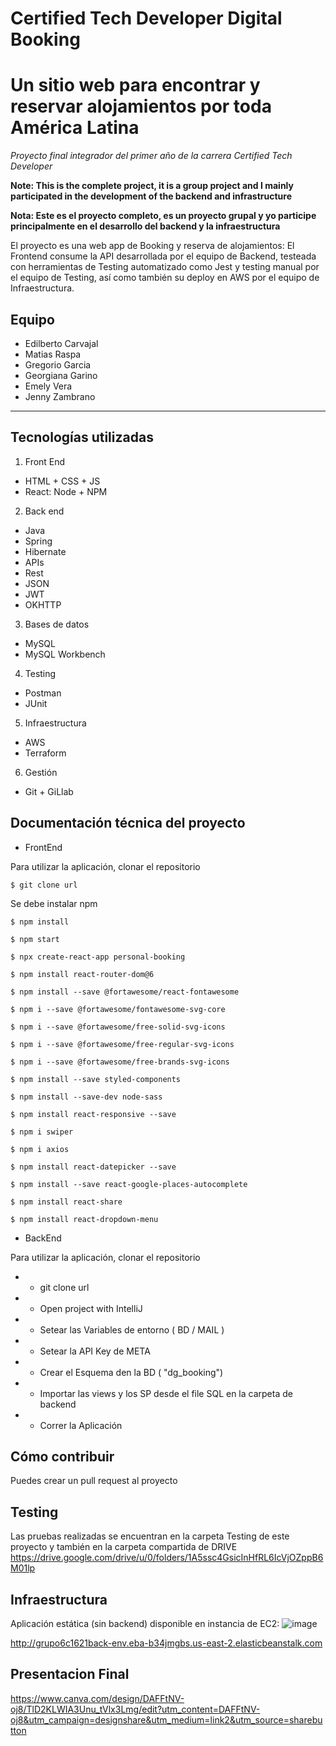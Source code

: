# Certified Tech Developer Digital Booking
# Un sitio web para encontrar y reservar alojamientos por toda América Latina

*Proyecto final integrador del primer año de la carrera Certified Tech Developer*

**Note: This is the complete project, it is a group project and I mainly participated in the development of the backend and infrastructure**

**Nota: Este es el proyecto completo, es un proyecto grupal y yo participe principalmente en el desarrollo del backend y la infraestructura**


El proyecto es una web app de Booking y reserva de alojamientos: El Frontend consume la API desarrollada por el equipo de Backend, testeada con herramientas de Testing automatizado como Jest y testing manual por el equipo de Testing, así como también su deploy en AWS por el equipo de Infraestructura.


## Equipo
- Edilberto Carvajal
- Matias Raspa
- Gregorio Garcia
- Georgiana Garino
- Emely Vera
- Jenny Zambrano

-------------------------------------------------------------------------------------------------------


## Tecnologías utilizadas


1. Front End
- HTML + CSS + JS
- React: Node + NPM

2. Back end
- Java
- Spring
- Hibernate
- APIs
- Rest
- JSON
- JWT
- OKHTTP

3. Bases de datos
- MySQL
- MySQL Workbench

4. Testing
- Postman
- JUnit 

5. Infraestructura
- AWS
- Terraform

6. Gestión
- Git + GiLlab


## Documentación técnica del proyecto


- FrontEnd

Para utilizar la aplicación, clonar el repositorio

`$ git clone url`

Se debe instalar npm

`$ npm install`

`$ npm start`

`$ npx create-react-app personal-booking`

`$ npm install react-router-dom@6`

`$ npm install --save @fortawesome/react-fontawesome`

`$ npm i --save @fortawesome/fontawesome-svg-core`

`$ npm i --save @fortawesome/free-solid-svg-icons`

`$ npm i --save @fortawesome/free-regular-svg-icons`

`$ npm i --save @fortawesome/free-brands-svg-icons`

`$ npm install --save styled-components`

`$ npm install --save-dev node-sass`

`$ npm install react-responsive --save`

`$ npm i swiper`

`$ npm i axios`

`$ npm install react-datepicker --save`

`$ npm install --save react-google-places-autocomplete`

`$ npm install react-share`

`$ npm install react-dropdown-menu`

- BackEnd

Para utilizar la aplicación, clonar el repositorio

-  * git clone url
-  * Open project with IntelliJ
-  * Setear las Variables de entorno ( BD / MAIL )
-  * Setear la API Key de META
-  * Crear el Esquema den la BD ( "dg_booking")
-  * Importar las views y los SP desde el file SQL en la carpeta de backend
-  * Correr la Aplicación 



## Cómo contribuir

Puedes crear un pull request al proyecto 

## Testing

Las pruebas realizadas se encuentran en la carpeta Testing de este proyecto y también en la carpeta compartida de DRIVE https://drive.google.com/drive/u/0/folders/1A5ssc4GsicInHfRL6IcVjOZppB6M01lp


## Infraestructura

Aplicación estática (sin backend) disponible en instancia de EC2:
![image](uploads/609b1fae2045c07981e00f670518e7ac/image.png)

http://grupo6c1621back-env.eba-b34jmgbs.us-east-2.elasticbeanstalk.com


## Presentacion Final
https://www.canva.com/design/DAFFtNV-oj8/TlD2KLWIA3Unu_tVlx3Lmg/edit?utm_content=DAFFtNV-oj8&utm_campaign=designshare&utm_medium=link2&utm_source=sharebutton
